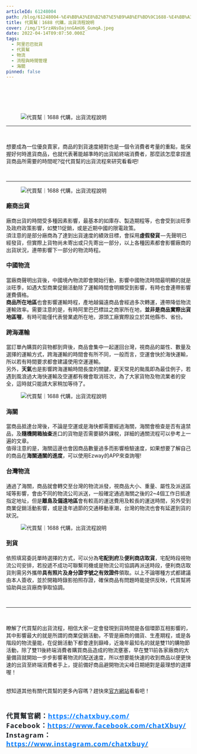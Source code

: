 ```yaml
---
articleId: 61248004
path: /blog/61248004-%E4%BB%A3%E8%B2%B7%E5%B9%AB%EF%BD%9C1688-%E4%BB%A3%E8%B3%BC%EF%BC%8C%E5%87%BA%E8%B2%A8%E6%B5%81%E7%A8%8B%E8%AA%AA%E6%98%8E
title: 代買幫｜1688 代購，出貨流程說明
cover: /img/1*SrzANsOajnnGAmU6_GumqA.jpeg
date: 2022-04-14T09:07:50.000Z
tags:
  - 阿里巴巴批貨
  - 代買幫
  - 物流
  - 流程與時間管理
  - 海關
pinned: false
---
```

  <section class="section section--body" name="0ce9">
<div class="section-divider">&nbsp;</div>

<div class="section-content">
<div class="section-inner sectionLayout--insetColumn">
<h3 class="graf graf--h3" name="f319">&nbsp;</h3>

<figure class="graf graf--figure" name="ae6d"><img alt="代買幫｜1688 代購，出貨流程說明" class="graf-image" data-height="1170" data-image-id="1*SrzANsOajnnGAmU6_GumqA.jpeg" data-is-featured="true" data-width="2222" src="/img/1*SrzANsOajnnGAmU6_GumqA.jpeg" title="代買幫｜1688 代購，出貨流程說明"></figure>

<hr>
<p class="graf graf--p" name="d3a3">&nbsp;</p>

<p class="graf graf--p" name="d3a3">想要成為一位優良賣家，商品的到貨速度絕對也是一個令消費者考量的重點，能保握好何時進貨商品，也就代表著能越準時的出貨給終端消費者，那麼該怎麼拿捏進貨商品所需要的時間呢?從代買幫的出貨流程來研究看看吧!</p>

<p class="graf graf--p" name="d3a3">&nbsp;</p>
</div>
</div>
</section>

<section class="section section--body" name="4c0a">
<div class="section-divider">
<hr class="section-divider"></div>

<div class="section-content">
<div class="section-inner sectionLayout--insetColumn">
<figure class="graf graf--figure" name="730f"><img alt="代買幫｜1688 代購，出貨流程說明" class="graf-image" data-height="1080" data-image-id="1*byqtWu2-0d7a88hS4Xu9ow.jpeg" data-width="1080" src="/img/1*byqtWu2-0d7a88hS4Xu9ow.jpeg" title="代買幫｜1688 代購，出貨流程說明"></figure>

<h4 class="graf graf--h4" name="f9c6"><strong><span style="font-size:16px">廠商出貨</span></strong></h4>

<p class="graf graf--p" name="5bd7">廠商出貨的時間受多種因素影響，最基本的如庫存、製造期程等，也會受到淡旺季及政府政策影響，如雙11促銷，或是近期中國的限電政策。<br>
須注意的是部分廠商為了達到出貨速度的績效目標，會採用<strong class="markup--p-strong markup--strong">虛假發貨</strong> — 先聲明已經發貨，但實際上貨物尚未寄出或只先寄出一部分，以上各種因素都會影響廠商的出貨狀況，連帶影響下一部分的物流時程。</p>

<h4 class="graf graf--h4" name="82ee"><strong><span style="font-size:16px">中國物流</span></strong></h4>

<p class="graf graf--p" name="3011">當廠商聲明出貨後，中國境內物流即會開始行動，影響中國物流時間最明顯的就是淡旺季，如遇大型商業促銷活動除了運輸時間會明顯受到影響，有時也會連帶影響運費價格。<br>
<strong class="markup--p-strong markup--strong">商品所在地區</strong>也會影響運輸時程，產地越偏遠商品會經過多次轉運，連帶降低物流運輸效率。需要注意的是，有時阿里巴巴標註之商家所在地，<strong class="markup--p-strong markup--strong">並非是商品實際出貨地區喔</strong>，有時可能僅代表營業處所在地，源頭工廠實際設立於其他縣市、省份。</p>

<h4 class="graf graf--h4" name="4010"><strong><span style="font-size:16px">跨海運輸</span></strong></h4>

<p class="graf graf--p" name="968f">當訂單內購買的貨物都到齊後，商品會集中一起運回台灣，視商品的屬性、數量及選擇的運輸方式，跨海運輸的時間會有所不同，一般而言，空運會快於海快運輸，所以若有時間要求都會建議使用空運運輸。<br>
另外，<strong class="markup--p-strong markup--strong">天氣</strong>也是影響跨海運輸時間長度的關鍵，夏天常見的颱風即為最佳例子，若遇到風浪過大海快運輸及空運都有機會取消班次，為了大家貨物及物流業者的安全，這時就只能請大家稍加等待了。</p>

<figure class="graf graf--figure" name="ab1c"><img alt="代買幫｜1688 代購，出貨流程說明" class="graf-image" data-height="1620" data-image-id="1*SjZK5v1jdly7FF3QnV90zw.jpeg" data-width="1620" src="/img/1*SjZK5v1jdly7FF3QnV90zw.jpeg" title="代買幫｜1688 代購，出貨流程說明"></figure>

<h4 class="graf graf--h4" name="ac8b"><strong><span style="font-size:16px">海關</span></strong></h4>

<p class="graf graf--p" name="b170">當商品抵達台灣後，不論是空運或是海快都需要經過海關，海關會檢查是否有違禁品，及<strong class="markup--p-strong markup--strong">隨機開箱抽查</strong>進口的貨物是否需要額外課稅，詳細的通關流程可以參考上一遍的文章。<br>
值得注意的是，海關這邊也會因商品數量過多而影響檢驗速度，如果想要了解自己的商品在<strong class="markup--p-strong markup--strong">海關通關的進度</strong>，可以使用Ezway的APP來查詢喔!</p>

<h4 class="graf graf--h4" name="3984"><strong><span style="font-size:16px">台灣物流</span></strong></h4>

<p class="graf graf--p" name="426a">通過了海關，商品就會轉交至台灣的物流派發，視商品大小、重量、屬性及派送區域等影響，會由不同的物流公司派送，一般確定通過海關之後的2~4個工作日抵達指定地址，但是<strong class="markup--p-strong markup--strong">離島及偏遠地區</strong>會有較高的運送費用及較長的運送時間，另外受到商業促銷活動影響，或是逢年過節的交通移動車潮，台灣的物流也會有延遲到貨的狀況。</p>

<figure class="graf graf--figure" name="0059"><img alt="代買幫｜1688 代購，出貨流程說明" class="graf-image" data-height="1620" data-image-id="1*mbKZSgnJE3iGeHDgG7YADg.jpeg" data-width="1620" src="/img/1*mbKZSgnJE3iGeHDgG7YADg.jpeg" title="代買幫｜1688 代購，出貨流程說明"></figure>

<h4 class="graf graf--h4" name="8bd8"><span style="font-size:16px"><strong>到貨</strong></span></h4>

<p class="graf graf--p" name="751c">依照填寫委託單時選擇的方式，可以分為<strong class="markup--p-strong markup--strong">宅配到府</strong>及<strong class="markup--p-strong markup--strong">便利商店取貨</strong>，宅配時段視物流公司安排，若投遞不成功可聯繫司機或是物流公司協調再派送時段，便利商店取貨則需另外攜帶<strong class="markup--p-strong markup--strong">具有照片及身分證字號之有效證件</strong>領取。以上不論哪種方式都建議由本人簽收，並於開箱時錄影拍照存證，確保商品有問題時能提供反映，代買幫將協助與出貨廠商爭取協調。</p>

<p class="graf graf--p" name="751c">&nbsp;</p>
</div>
</div>
</section>

<section class="section section--body" name="7249">
<div class="section-divider">
<hr class="section-divider"></div>

<div class="section-content">
<div class="section-inner sectionLayout--insetColumn">
<p class="graf graf--p" name="b900">&nbsp;</p>

<p class="graf graf--p" name="b900">瞭解了代買幫的出貨流程，相信大家一定會發現到貨時間是各個環節互相影響的，其中影響最大的就是所謂的商業促銷活動，不管是廠商的備貨、生產期程，或是各階段的物流量能，在促銷活動下都會達到巔峰，近幾年最知名的就是雙11的購物節活動，除了雙11後終端消費者購買商品造成的物流壅塞，早在雙11前各家廠商的大量備貨就開始一步步影響著物流的配送速度，所以想要能快速的收到商品以便更快速的出貨至終端消費者手上，提前備好商品避開物流尖峰日期絕對是最理想的選擇喔！</p>

<p class="graf graf--p" name="b900"><br>
想知道其他有關代買幫的更多內容嗎？趕快來<a href="https://chatxbuy.com/" target="_blank">官方網站</a>看看吧！</p>

<p class="graf graf--p" name="b900">&nbsp;</p>

<h2 style="margin: 0.5em 0px; padding: 0px; border: 0px; font-style: normal; font-variant-ligatures: normal; font-variant-caps: normal; font-variant-numeric: inherit; font-variant-east-asian: inherit; font-variant-alternates: inherit; font-variant-position: inherit; font-weight: 700; font-stretch: inherit; font-size: 1.3rem; line-height: inherit; font-family: &quot;Noto Sans TC&quot;, 微軟正黑體, sans-serif; font-optical-sizing: inherit; font-kerning: inherit; font-feature-settings: inherit; font-variation-settings: inherit; vertical-align: baseline; color: rgb(40, 40, 40); letter-spacing: 1px; orphans: 2; text-align: start; text-indent: 0px; text-transform: none; widows: 2; word-spacing: 0px; -webkit-text-stroke-width: 0px; white-space: normal; background-color: rgb(255, 255, 255); text-decoration-thickness: initial; text-decoration-style: initial; text-decoration-color: initial;"><strong style="-webkit-text-stroke-width:0px; background-color:rgb(255, 255, 255); border:0px; color:rgb(52, 52, 52); font-family:noto sans tc,微軟正黑體,sans-serif; font-feature-settings:inherit; font-kerning:inherit; font-optical-sizing:inherit; font-size:18px; font-stretch:inherit; font-style:normal; font-variant-alternates:inherit; font-variant-caps:normal; font-variant-east-asian:inherit; font-variant-ligatures:normal; font-variant-numeric:inherit; font-variant-position:inherit; font-variation-settings:inherit; font-weight:700; letter-spacing:1px; line-height:inherit; margin:0px; orphans:2; padding:0px; text-align:start; text-decoration-color:initial; text-decoration-style:initial; text-decoration-thickness:initial; text-indent:0px; text-transform:none; vertical-align:baseline; white-space:normal; widows:2; word-spacing:0px"><span style="background:white; border:0px; font:inherit; margin:0px; padding:0px; vertical-align:baseline"><span style="border:0px; color:rgb(33, 37, 41); font:inherit; margin:0px; padding:0px; vertical-align:baseline"><span style="border:0px; font-family:新細明體,serif; font-feature-settings:inherit; font-kerning:inherit; font-optical-sizing:inherit; font-size:inherit; font-stretch:inherit; font-style:inherit; font-variant:inherit; font-variation-settings:inherit; font-weight:inherit; line-height:inherit; margin:0px; padding:0px; vertical-align:baseline">代買幫官網：</span></span></span></strong><strong style="-webkit-text-stroke-width:0px; background-color:rgb(255, 255, 255); border:0px; color:rgb(52, 52, 52); font-family:noto sans tc,微軟正黑體,sans-serif; font-feature-settings:inherit; font-kerning:inherit; font-optical-sizing:inherit; font-size:18px; font-stretch:inherit; font-style:normal; font-variant-alternates:inherit; font-variant-caps:normal; font-variant-east-asian:inherit; font-variant-ligatures:normal; font-variant-numeric:inherit; font-variant-position:inherit; font-variation-settings:inherit; font-weight:700; letter-spacing:1px; line-height:inherit; margin:0px; orphans:2; padding:0px; text-align:start; text-decoration-color:initial; text-decoration-style:initial; text-decoration-thickness:initial; text-indent:0px; text-transform:none; vertical-align:baseline; white-space:normal; widows:2; word-spacing:0px"><span style="background:white; border:0px; font:inherit; margin:0px; padding:0px; vertical-align:baseline"><span style="border:0px; color:rgb(0, 123, 255); font:inherit; margin:0px; padding:0px; vertical-align:baseline"><span style="border:0px; font-family:segoe ui,sans-serif; font-feature-settings:inherit; font-kerning:inherit; font-optical-sizing:inherit; font-size:inherit; font-stretch:inherit; font-style:inherit; font-variant:inherit; font-variation-settings:inherit; font-weight:inherit; line-height:inherit; margin:0px; padding:0px; vertical-align:baseline"><a data-href="https://chatxbuy.weebly.com/" href="https://chatxbuy.weebly.com/" rel="nofollow ugc noreferrer noopener" style="margin: 0px; padding: 0px; border: 0px; font-style: inherit; font-variant-ligatures: normal; font-variant-caps: normal; font-variant-numeric: inherit; font-variant-east-asian: inherit; font-variant-alternates: inherit; font-variant-position: inherit; font-weight: inherit; font-stretch: inherit; font-size: inherit; line-height: inherit; font-family: inherit; font-optical-sizing: inherit; font-kerning: inherit; font-feature-settings: inherit; font-variation-settings: inherit; vertical-align: baseline; color: var(--primary-color); text-decoration: underline; box-sizing: border-box; orphans: 2; widows: 2; -webkit-text-stroke-width: 0px; word-spacing: 0px;"><span style="border:0px; font:inherit; margin:0px; padding:0px; text-decoration:none; vertical-align:baseline"><span style="border:0px; color:rgb(0, 123, 255); font:inherit; margin:0px; padding:0px; vertical-align:baseline">https://chatxbuy.com/</span></span></a></span></span></span></strong><br style="color: rgb(52, 52, 52); font-family: &quot;Noto Sans TC&quot;, 微軟正黑體, sans-serif; font-size: 18px; font-style: normal; font-variant-ligatures: normal; font-variant-caps: normal; font-weight: 400; letter-spacing: 1px; orphans: 2; text-align: start; text-indent: 0px; text-transform: none; widows: 2; word-spacing: 0px; -webkit-text-stroke-width: 0px; white-space: normal; background-color: rgb(255, 255, 255); text-decoration-thickness: initial; text-decoration-style: initial; text-decoration-color: initial;">
<span style="-webkit-text-stroke-width:0px; background-color:rgb(255, 255, 255); border:0px; color:rgb(33, 37, 41); font-family:noto sans tc,微軟正黑體,sans-serif; font-feature-settings:inherit; font-kerning:inherit; font-optical-sizing:inherit; font-size:18px; font-stretch:inherit; font-style:normal; font-variant-alternates:inherit; font-variant-caps:normal; font-variant-east-asian:inherit; font-variant-ligatures:normal; font-variant-numeric:inherit; font-variant-position:inherit; font-variation-settings:inherit; font-weight:400; letter-spacing:1px; line-height:inherit; margin:0px; orphans:2; padding:0px; text-align:start; text-decoration-color:initial; text-decoration-style:initial; text-decoration-thickness:initial; text-indent:0px; text-transform:none; vertical-align:baseline; white-space:normal; widows:2; word-spacing:0px"><span style="border:0px; font-family:segoe ui,sans-serif; font-feature-settings:inherit; font-kerning:inherit; font-optical-sizing:inherit; font-size:inherit; font-stretch:inherit; font-style:inherit; font-variant:inherit; font-variation-settings:inherit; font-weight:inherit; line-height:inherit; margin:0px; padding:0px; vertical-align:baseline"><strong style="-webkit-text-stroke-width:0px; border:0px; box-sizing:border-box; font-family:inherit; font-feature-settings:inherit; font-kerning:inherit; font-optical-sizing:inherit; font-size:inherit; font-stretch:inherit; font-style:inherit; font-variant-alternates:inherit; font-variant-caps:normal; font-variant-east-asian:inherit; font-variant-ligatures:normal; font-variant-numeric:inherit; font-variant-position:inherit; font-variation-settings:inherit; font-weight:700; line-height:inherit; margin:0px; orphans:2; padding:0px; text-decoration-style:initial; text-decoration-thickness:initial; vertical-align:baseline; widows:2; word-spacing:0px"><span style="background:white; border:0px; font:inherit; margin:0px; padding:0px; vertical-align:baseline"><span style="border:0px; font-family:segoe ui,sans-serif; font-feature-settings:inherit; font-kerning:inherit; font-optical-sizing:inherit; font-size:inherit; font-stretch:inherit; font-style:inherit; font-variant:inherit; font-variation-settings:inherit; font-weight:inherit; line-height:inherit; margin:0px; padding:0px; vertical-align:baseline">Facebook</span></span></strong></span></span><strong style="-webkit-text-stroke-width:0px; background-color:rgb(255, 255, 255); border:0px; color:rgb(52, 52, 52); font-family:noto sans tc,微軟正黑體,sans-serif; font-feature-settings:inherit; font-kerning:inherit; font-optical-sizing:inherit; font-size:18px; font-stretch:inherit; font-style:normal; font-variant-alternates:inherit; font-variant-caps:normal; font-variant-east-asian:inherit; font-variant-ligatures:normal; font-variant-numeric:inherit; font-variant-position:inherit; font-variation-settings:inherit; font-weight:700; letter-spacing:1px; line-height:inherit; margin:0px; orphans:2; padding:0px; text-align:start; text-decoration-color:initial; text-decoration-style:initial; text-decoration-thickness:initial; text-indent:0px; text-transform:none; vertical-align:baseline; white-space:normal; widows:2; word-spacing:0px"><span style="background:white; border:0px; font:inherit; margin:0px; padding:0px; vertical-align:baseline"><span style="border:0px; color:rgb(33, 37, 41); font:inherit; margin:0px; padding:0px; vertical-align:baseline"><span style="border:0px; font-family:新細明體,serif; font-feature-settings:inherit; font-kerning:inherit; font-optical-sizing:inherit; font-size:inherit; font-stretch:inherit; font-style:inherit; font-variant:inherit; font-variation-settings:inherit; font-weight:inherit; line-height:inherit; margin:0px; padding:0px; vertical-align:baseline">：</span></span></span></strong><a data-href="https://www.facebook.com/chatXbuy/" href="https://www.facebook.com/chatXbuy/" rel="nofollow ugc noreferrer noopener" style="margin: 0px; padding: 0px; border: 0px; font-style: normal; font-variant-ligatures: normal; font-variant-caps: normal; font-variant-numeric: inherit; font-variant-east-asian: inherit; font-variant-alternates: inherit; font-variant-position: inherit; font-weight: 400; font-stretch: inherit; font-size: 18px; line-height: inherit; font-family: &quot;Noto Sans TC&quot;, 微軟正黑體, sans-serif; font-optical-sizing: inherit; font-kerning: inherit; font-feature-settings: inherit; font-variation-settings: inherit; vertical-align: baseline; color: var(--primary-color); text-decoration: underline; letter-spacing: 1px; orphans: 2; text-align: start; text-indent: 0px; text-transform: none; widows: 2; word-spacing: 0px; -webkit-text-stroke-width: 0px; white-space: normal; background-color: rgb(255, 255, 255); box-sizing: border-box;" target="_blank"><strong style="border:0px; box-sizing:border-box; font-family:inherit; font-feature-settings:inherit; font-kerning:inherit; font-optical-sizing:inherit; font-size:inherit; font-stretch:inherit; font-style:inherit; font-variant:inherit; font-variation-settings:inherit; font-weight:700; line-height:inherit; margin:0px; padding:0px; vertical-align:baseline"><span style="background:white; border:0px; font:inherit; margin:0px; padding:0px; text-decoration:none; vertical-align:baseline"><span style="border:0px; color:rgb(0, 123, 255); font:inherit; margin:0px; padding:0px; vertical-align:baseline"><span style="border:0px; font-family:segoe ui,sans-serif; font-feature-settings:inherit; font-kerning:inherit; font-optical-sizing:inherit; font-size:inherit; font-stretch:inherit; font-style:inherit; font-variant:inherit; font-variation-settings:inherit; font-weight:inherit; line-height:inherit; margin:0px; padding:0px; vertical-align:baseline">https://www.facebook.com/chatXbuy/</span></span></span></strong></a><br style="color: rgb(52, 52, 52); font-family: &quot;Noto Sans TC&quot;, 微軟正黑體, sans-serif; font-size: 18px; font-style: normal; font-variant-ligatures: normal; font-variant-caps: normal; font-weight: 400; letter-spacing: 1px; orphans: 2; text-align: start; text-indent: 0px; text-transform: none; widows: 2; word-spacing: 0px; -webkit-text-stroke-width: 0px; white-space: normal; background-color: rgb(255, 255, 255); text-decoration-thickness: initial; text-decoration-style: initial; text-decoration-color: initial; box-sizing: border-box;">
<span style="-webkit-text-stroke-width:0px; background-color:rgb(255, 255, 255); border:0px; color:rgb(33, 37, 41); font-family:noto sans tc,微軟正黑體,sans-serif; font-feature-settings:inherit; font-kerning:inherit; font-optical-sizing:inherit; font-size:18px; font-stretch:inherit; font-style:normal; font-variant-alternates:inherit; font-variant-caps:normal; font-variant-east-asian:inherit; font-variant-ligatures:normal; font-variant-numeric:inherit; font-variant-position:inherit; font-variation-settings:inherit; font-weight:400; letter-spacing:1px; line-height:inherit; margin:0px; orphans:2; padding:0px; text-align:start; text-decoration-color:initial; text-decoration-style:initial; text-decoration-thickness:initial; text-indent:0px; text-transform:none; vertical-align:baseline; white-space:normal; widows:2; word-spacing:0px"><span style="border:0px; font-family:segoe ui,sans-serif; font-feature-settings:inherit; font-kerning:inherit; font-optical-sizing:inherit; font-size:inherit; font-stretch:inherit; font-style:inherit; font-variant:inherit; font-variation-settings:inherit; font-weight:inherit; line-height:inherit; margin:0px; padding:0px; vertical-align:baseline"><strong style="-webkit-text-stroke-width:0px; border:0px; box-sizing:border-box; font-family:inherit; font-feature-settings:inherit; font-kerning:inherit; font-optical-sizing:inherit; font-size:inherit; font-stretch:inherit; font-style:inherit; font-variant-alternates:inherit; font-variant-caps:normal; font-variant-east-asian:inherit; font-variant-ligatures:normal; font-variant-numeric:inherit; font-variant-position:inherit; font-variation-settings:inherit; font-weight:700; line-height:inherit; margin:0px; orphans:2; padding:0px; text-decoration-style:initial; text-decoration-thickness:initial; vertical-align:baseline; widows:2; word-spacing:0px"><span style="background:white; border:0px; font:inherit; margin:0px; padding:0px; vertical-align:baseline"><span style="border:0px; font-family:segoe ui,sans-serif; font-feature-settings:inherit; font-kerning:inherit; font-optical-sizing:inherit; font-size:inherit; font-stretch:inherit; font-style:inherit; font-variant:inherit; font-variation-settings:inherit; font-weight:inherit; line-height:inherit; margin:0px; padding:0px; vertical-align:baseline">Instagram</span></span></strong></span></span><strong style="-webkit-text-stroke-width:0px; background-color:rgb(255, 255, 255); border:0px; color:rgb(52, 52, 52); font-family:noto sans tc,微軟正黑體,sans-serif; font-feature-settings:inherit; font-kerning:inherit; font-optical-sizing:inherit; font-size:18px; font-stretch:inherit; font-style:normal; font-variant-alternates:inherit; font-variant-caps:normal; font-variant-east-asian:inherit; font-variant-ligatures:normal; font-variant-numeric:inherit; font-variant-position:inherit; font-variation-settings:inherit; font-weight:700; letter-spacing:1px; line-height:inherit; margin:0px; orphans:2; padding:0px; text-align:start; text-decoration-color:initial; text-decoration-style:initial; text-decoration-thickness:initial; text-indent:0px; text-transform:none; vertical-align:baseline; white-space:normal; widows:2; word-spacing:0px"><span style="background:white; border:0px; font:inherit; margin:0px; padding:0px; vertical-align:baseline"><span style="border:0px; color:rgb(33, 37, 41); font:inherit; margin:0px; padding:0px; vertical-align:baseline"><span style="border:0px; font-family:新細明體,serif; font-feature-settings:inherit; font-kerning:inherit; font-optical-sizing:inherit; font-size:inherit; font-stretch:inherit; font-style:inherit; font-variant:inherit; font-variation-settings:inherit; font-weight:inherit; line-height:inherit; margin:0px; padding:0px; vertical-align:baseline">：</span></span></span></strong><a data-href="https://www.instagram.com/chatxbuy/" href="https://www.instagram.com/chatxbuy/" rel="nofollow ugc noreferrer noopener" style="margin: 0px; padding: 0px; border: 0px; font-style: normal; font-variant-ligatures: normal; font-variant-caps: normal; font-variant-numeric: inherit; font-variant-east-asian: inherit; font-variant-alternates: inherit; font-variant-position: inherit; font-weight: 400; font-stretch: inherit; font-size: 18px; line-height: inherit; font-family: &quot;Noto Sans TC&quot;, 微軟正黑體, sans-serif; font-optical-sizing: inherit; font-kerning: inherit; font-feature-settings: inherit; font-variation-settings: inherit; vertical-align: baseline; color: var(--primary-color); text-decoration: underline; letter-spacing: 1px; orphans: 2; text-align: start; text-indent: 0px; text-transform: none; widows: 2; word-spacing: 0px; -webkit-text-stroke-width: 0px; white-space: normal; background-color: rgb(255, 255, 255); box-sizing: border-box;" target="_blank"><strong style="border:0px; box-sizing:border-box; font-family:inherit; font-feature-settings:inherit; font-kerning:inherit; font-optical-sizing:inherit; font-size:inherit; font-stretch:inherit; font-style:inherit; font-variant:inherit; font-variation-settings:inherit; font-weight:700; line-height:inherit; margin:0px; padding:0px; vertical-align:baseline"><span style="background:white; border:0px; font:inherit; margin:0px; padding:0px; text-decoration:none; vertical-align:baseline"><span style="border:0px; color:rgb(0, 123, 255); font:inherit; margin:0px; padding:0px; vertical-align:baseline"><span style="border:0px; font-family:segoe ui,sans-serif; font-feature-settings:inherit; font-kerning:inherit; font-optical-sizing:inherit; font-size:inherit; font-stretch:inherit; font-style:inherit; font-variant:inherit; font-variation-settings:inherit; font-weight:inherit; line-height:inherit; margin:0px; padding:0px; vertical-align:baseline">https://www.instagram.com/chatxbuy/</span></span></span></strong></a></h2>
</div>
</div>
</section>

  